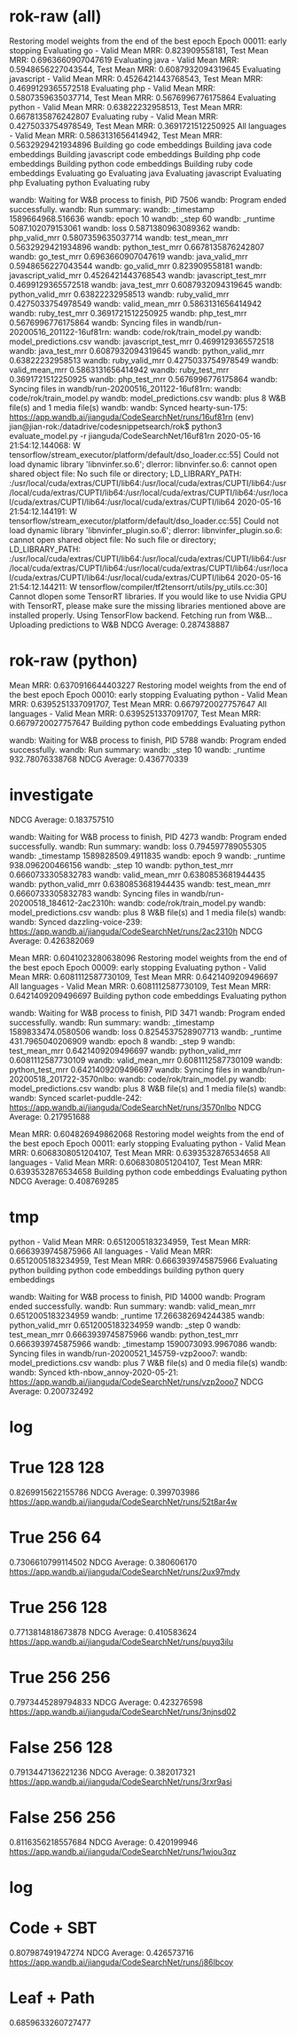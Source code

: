 # rok-raw (all)

Restoring model weights from the end of the best epoch
Epoch 00011: early stopping
Evaluating go - Valid Mean MRR: 0.823909558181, Test Mean MRR: 0.6963660907047619
Evaluating java - Valid Mean MRR: 0.5948656227043544, Test Mean MRR: 0.6087932094319645
Evaluating javascript - Valid Mean MRR: 0.4526421443768543, Test Mean MRR: 0.4699129365572518
Evaluating php - Valid Mean MRR: 0.5807359635037714, Test Mean MRR: 0.5676996776175864
Evaluating python - Valid Mean MRR: 0.63822232958513, Test Mean MRR: 0.6678135876242807
Evaluating ruby - Valid Mean MRR: 0.4275033754978549, Test Mean MRR: 0.3691721512250925
All languages - Valid Mean MRR: 0.5863131656414942, Test Mean MRR: 0.5632929421934896
Building go code embeddings
Building java code embeddings
Building javascript code embeddings
Building php code embeddings
Building python code embeddings
Building ruby code embeddings
Evaluating go
Evaluating java
Evaluating javascript
Evaluating php
Evaluating python
Evaluating ruby

wandb: Waiting for W&B process to finish, PID 7506
wandb: Program ended successfully.
wandb: Run summary:
wandb: \_timestamp 1589664968.516636
wandb: epoch 10
wandb: \_step 60
wandb: \_runtime 5087.102079153061
wandb: loss 0.5871380963089362
wandb: php_valid_mrr 0.5807359635037714
wandb: test_mean_mrr 0.5632929421934896
wandb: python_test_mrr 0.6678135876242807
wandb: go_test_mrr 0.6963660907047619
wandb: java_valid_mrr 0.5948656227043544
wandb: go_valid_mrr 0.823909558181
wandb: javascript_valid_mrr 0.4526421443768543
wandb: javascript_test_mrr 0.4699129365572518
wandb: java_test_mrr 0.6087932094319645
wandb: python_valid_mrr 0.63822232958513
wandb: ruby_valid_mrr 0.4275033754978549
wandb: valid_mean_mrr 0.5863131656414942
wandb: ruby_test_mrr 0.3691721512250925
wandb: php_test_mrr 0.5676996776175864
wandb: Syncing files in wandb/run-20200516_201122-16uf81rn:
wandb: code/rok/train_model.py
wandb: model_predictions.csv
wandb: javascript_test_mrr 0.4699129365572518
wandb: java_test_mrr 0.6087932094319645
wandb: python_valid_mrr 0.63822232958513
wandb: ruby_valid_mrr 0.4275033754978549
wandb: valid_mean_mrr 0.5863131656414942
wandb: ruby_test_mrr 0.3691721512250925
wandb: php_test_mrr 0.5676996776175864
wandb: Syncing files in wandb/run-20200516_201122-16uf81rn:
wandb: code/rok/train_model.py
wandb: model_predictions.csv
wandb: plus 8 W&B file(s) and 1 media file(s)
wandb:
wandb: Synced hearty-sun-175: https://app.wandb.ai/jianguda/CodeSearchNet/runs/16uf81rn
(env) jian@jian-rok:/datadrive/codesnippetsearch/rok\$ python3 evaluate_model.py -r jianguda/CodeSearchNet/16uf81rn
2020-05-16 21:54:12.144068: W tensorflow/stream_executor/platform/default/dso_loader.cc:55] Could not load dynamic library 'libnvinfer.so.6'; dlerror: libnvinfer.so.6: cannot open shared object file: No such file or directory; LD_LIBRARY_PATH: :/usr/local/cuda/extras/CUPTI/lib64:/usr/local/cuda/extras/CUPTI/lib64:/usr/local/cuda/extras/CUPTI/lib64:/usr/local/cuda/extras/CUPTI/lib64:/usr/local/cuda/extras/CUPTI/lib64:/usr/local/cuda/extras/CUPTI/lib64
2020-05-16 21:54:12.144191: W tensorflow/stream_executor/platform/default/dso_loader.cc:55] Could not load dynamic library 'libnvinfer_plugin.so.6'; dlerror: libnvinfer_plugin.so.6: cannot open shared object file: No such file or directory; LD_LIBRARY_PATH: :/usr/local/cuda/extras/CUPTI/lib64:/usr/local/cuda/extras/CUPTI/lib64:/usr/local/cuda/extras/CUPTI/lib64:/usr/local/cuda/extras/CUPTI/lib64:/usr/local/cuda/extras/CUPTI/lib64:/usr/local/cuda/extras/CUPTI/lib64
2020-05-16 21:54:12.144211: W tensorflow/compiler/tf2tensorrt/utils/py_utils.cc:30] Cannot dlopen some TensorRT libraries. If you would like to use Nvidia GPU with TensorRT, please make sure the missing libraries mentioned above are installed properly.
Using TensorFlow backend.
Fetching run from W&B...
Uploading predictions to W&B
NDCG Average: 0.287438887

# rok-raw (python)

Mean MRR: 0.6370916644403227
Restoring model weights from the end of the best epoch
Epoch 00010: early stopping
Evaluating python - Valid Mean MRR: 0.6395251337091707, Test Mean MRR: 0.6679720027757647
All languages - Valid Mean MRR: 0.6395251337091707, Test Mean MRR: 0.6679720027757647
Building python code embeddings
Evaluating python

wandb: Waiting for W&B process to finish, PID 5788
wandb: Program ended successfully.
wandb: Run summary:
wandb: \_step 10
wandb: \_runtime 932.78076338768
NDCG Average: 0.436770339

# investigate

NDCG Average: 0.183757510

wandb: Waiting for W&B process to finish, PID 4273
wandb: Program ended successfully.
wandb: Run summary:
wandb: loss 0.794597789055305
wandb: \_timestamp 1589828509.4911835
wandb: epoch 9
wandb: \_runtime 938.096200466156
wandb: \_step 10
wandb: python_test_mrr 0.6660733305832783
wandb: valid_mean_mrr 0.6380853681944435
wandb: python_valid_mrr 0.6380853681944435
wandb: test_mean_mrr 0.6660733305832783
wandb: Syncing files in wandb/run-20200518_184612-2ac2310h:
wandb: code/rok/train_model.py
wandb: model_predictions.csv
wandb: plus 8 W&B file(s) and 1 media file(s)
wandb:
wandb: Synced dazzling-voice-239: https://app.wandb.ai/jianguda/CodeSearchNet/runs/2ac2310h
NDCG Average: 0.426382069

Mean MRR: 0.6041023280638096
Restoring model weights from the end of the best epoch
Epoch 00009: early stopping
Evaluating python - Valid Mean MRR: 0.6081112587730109, Test Mean MRR: 0.6421409209496697
All languages - Valid Mean MRR: 0.6081112587730109, Test Mean MRR: 0.6421409209496697
Building python code embeddings
Evaluating python

wandb: Waiting for W&B process to finish, PID 3471
wandb: Program ended successfully.
wandb: Run summary:
wandb: \_timestamp 1589833474.0580506
wandb: loss 0.8254537528907713
wandb: \_runtime 431.7965040206909
wandb: epoch 8
wandb: \_step 9
wandb: test_mean_mrr 0.6421409209496697
wandb: python_valid_mrr 0.6081112587730109
wandb: valid_mean_mrr 0.6081112587730109
wandb: python_test_mrr 0.6421409209496697
wandb: Syncing files in wandb/run-20200518_201722-3570nlbo:
wandb: code/rok/train_model.py
wandb: model_predictions.csv
wandb: plus 8 W&B file(s) and 1 media file(s)
wandb:
wandb: Synced scarlet-puddle-242: https://app.wandb.ai/jianguda/CodeSearchNet/runs/3570nlbo
NDCG Average: 0.217951688

Mean MRR: 0.604826949862068
Restoring model weights from the end of the best epoch
Epoch 00011: early stopping
Evaluating python - Valid Mean MRR: 0.6068308051204107, Test Mean MRR: 0.6393532876534658
All languages - Valid Mean MRR: 0.6068308051204107, Test Mean MRR: 0.6393532876534658
Building python code embeddings
Evaluating python
NDCG Average: 0.408769285

# tmp

python - Valid Mean MRR: 0.6512005183234959, Test Mean MRR: 0.6663939745875966
All languages - Valid Mean MRR: 0.6512005183234959, Test Mean MRR: 0.6663939745875966
Evaluating python
building python code embeddings
building python query embeddings

wandb: Waiting for W&B process to finish, PID 14000
wandb: Program ended successfully.
wandb: Run summary:
wandb: valid_mean_mrr 0.6512005183234959
wandb: \_runtime 17.266382694244385
wandb: python_valid_mrr 0.6512005183234959
wandb: \_step 0
wandb: test_mean_mrr 0.6663939745875966
wandb: python_test_mrr 0.6663939745875966
wandb: \_timestamp 1590073093.9967086
wandb: Syncing files in wandb/run-20200521_145759-vzp2ooo7:
wandb: model_predictions.csv
wandb: plus 7 W&B file(s) and 0 media file(s)
wandb:
wandb: Synced kth-nbow_annoy-2020-05-21: https://app.wandb.ai/jianguda/CodeSearchNet/runs/vzp2ooo7
NDCG Average: 0.200732492

# log

# True 128 128

0.8269915622155786
NDCG Average: 0.399703986
https://app.wandb.ai/jianguda/CodeSearchNet/runs/52t8ar4w

# True 256 64

0.7306610799114502
NDCG Average: 0.380606170
https://app.wandb.ai/jianguda/CodeSearchNet/runs/2ux97mdy

# True 256 128

0.7713814818673878
NDCG Average: 0.410583624
https://app.wandb.ai/jianguda/CodeSearchNet/runs/puyq3ilu

# True 256 256

0.7973445289794833
NDCG Average: 0.423276598
https://app.wandb.ai/jianguda/CodeSearchNet/runs/3njnsd02

# False 256 128

0.7913447136221236
NDCG Average: 0.382017321
https://app.wandb.ai/jianguda/CodeSearchNet/runs/3rxr9asi

# False 256 256

0.8116356218557684
NDCG Average: 0.420199946
https://app.wandb.ai/jianguda/CodeSearchNet/runs/1wjou3qz

# log

# Code + SBT

0.807987491947274
NDCG Average: 0.426573716
https://app.wandb.ai/jianguda/CodeSearchNet/runs/j86lbcoy

# Leaf + Path

0.6859633260727477
